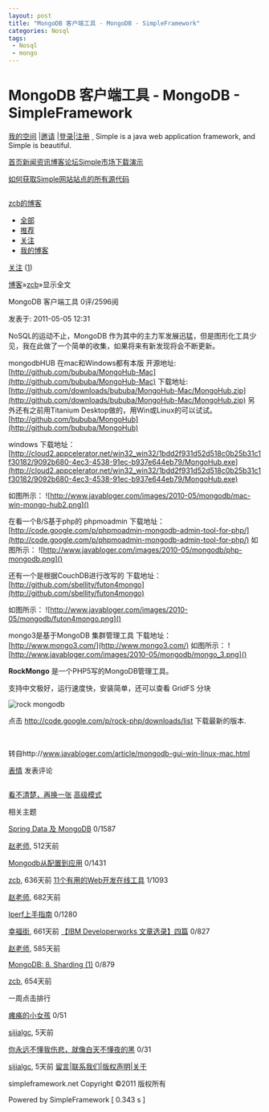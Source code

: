 ```yaml
---
layout: post
title: "MongoDB 客户端工具 - MongoDB - SimpleFramework"
categories: Nosql
tags: 
 - Nosql
 - mongo
--- 
```


# MongoDB 客户端工具 - MongoDB - SimpleFramework

[我的空间](http://simpleframework.net/space.html) ![]()|[邀请](http://simpleframework.net/invite.html) |[登录]()|[注册](http://simpleframework.net/regist.html) [ ](http://simpleframework.net/)  Simple is a java web application framework,
and Simple is beautiful.

[首页](http://simpleframework.net/index.html)[]()[新闻资讯](http://simpleframework.net/news.html)[]()[博客](http://simpleframework.net/blog.html)[]()[论坛](http://simpleframework.net/bbs.html)[]()[Simple市场](http://simpleframework.net/market.html)[]()[下载](http://simpleframework.net/downloads.html)[]()[演示](http://demo.simpleframework.net/developer/d.jsp)

![]()[如何获取Simple网站站点的所有源代码](http://simpleframework.net/news/v/6971.html)

[![]()](http://simpleframework.net/space/101.html)

[zcb的博客](http://simpleframework.net/blog/101.html)

* [全部](http://simpleframework.net/blog.html)
* [推荐](http://simpleframework.net/blog.html?t=recommended)
* [关注](http://simpleframework.net/$resource/default/login/jsp/location.jsp)
* [我的博客](http://simpleframework.net/$resource/default/login/jsp/location.jsp)

[关注]() ([1]())

[博客](http://simpleframework.net/blog.html)»[zcb](http://simpleframework.net/blog/101.html)»显示全文

MongoDB 客户端工具
0评/2596阅

发表于: 2011-05-05 12:31

NoSQL的运动不止，MongoDB 作为其中的主力军发展迅猛，但是图形化工具少见，我在此做了一个简单的收集，如果将来有新发现将会不断更新。

mongodbHUB 在mac和Windows都有本版
开源地址: [http://github.com/bububa/MongoHub-Mac](http://github.com/bububa/MongoHub-Mac)
下载地址: [http://github.com/downloads/bububa/MongoHub-Mac/MongoHub.zip](http://github.com/downloads/bububa/MongoHub-Mac/MongoHub.zip)
另外还有之前用Titanium Desktop做的，用Win或Linux的可以试试。
[http://github.com/bububa/MongoHub](http://github.com/bububa/MongoHub)

windows 下载地址：
[http://cloud2.appcelerator.net/win32_win32/1bdd2f931d52d518c0b25b31c1f30182/9092b680-4ec3-4538-91ec-b937e644eb79/MongoHub.exe](http://cloud2.appcelerator.net/win32_win32/1bdd2f931d52d518c0b25b31c1f30182/9092b680-4ec3-4538-91ec-b937e644eb79/MongoHub.exe)

如图所示：
![http://www.javabloger.com/images/2010-05/mongodb/mac-win-mongo-hub2.png]()

在看一个B/S基于php的 phpmoadmin
下载地址：
[http://code.google.com/p/phpmoadmin-mongodb-admin-tool-for-php/](http://code.google.com/p/phpmoadmin-mongodb-admin-tool-for-php/)
如图所示：
![http://www.javabloger.com/images/2010-05/mongodb/php-mongodb.png]()

还有一个是根据CouchDB进行改写的
下载地址：
[http://github.com/sbellity/futon4mongo](http://github.com/sbellity/futon4mongo)

如图所示：
![http://www.javabloger.com/images/2010-05/mongodb/futon4mongo.png]()

mongo3是基于MongoDB 集群管理工具
下载地址：
[http://www.mongo3.com/](http://www.mongo3.com/)
如图所示：
![http://www.javabloger.com/images/2010-05/mongodb/mongo_3.png]()
 

**RockMongo** 是一个PHP5写的MongoDB管理工具。

支持中文极好，运行速度快，安装简单，还可以查看 GridFS 分块

![rock mongodb]()

点击 http://code.google.com/p/rock-php/downloads/list 下载最新的版本.

 

转自http://www.javabloger.com/article/mongodb-gui-win-linux-mac.html
 

[表情]() 发表评论

![]()

[看不清楚，再换一张]() [高级模式]()

相关主题

[Spring Data 及 MongoDB](http://simpleframework.net/blog/v/50468.html) 0/1587

[赵老师](http://simpleframework.net/space/176.html), 512天前

[Mongodb从配置到应用](http://simpleframework.net/blog/v/25848.html) 0/1431

[zcb](http://simpleframework.net/space/101.html), 636天前
[11个有用的Web开发在线工具](http://simpleframework.net/blog/v/14280.html) 1/1093

[赵老师](http://simpleframework.net/space/176.html), 682天前

[Iperf上手指南](http://simpleframework.net/blog/v/19308.html) 0/1280

[幸福街](http://simpleframework.net/space/18987.html), 661天前
[【IBM Developerworks 文章选录】四篇](http://simpleframework.net/blog/v/34817.html) 0/827

[赵老师](http://simpleframework.net/space/176.html), 585天前

[MongoDB: 8. Sharding (1)](http://simpleframework.net/blog/v/21366.html) 0/879

[zcb](http://simpleframework.net/space/101.html), 654天前

一周点击排行

[瘫痪的小女孩](http://simpleframework.net/blog/v/161958.html) 0/51

[sijialgc](http://simpleframework.net/space/131065.html), 5天前

[你永远不懂我伤悲，就像白天不懂夜的黑](http://simpleframework.net/blog/v/161954.html) 0/31

[sijialgc](http://simpleframework.net/space/131065.html), 5天前
[留言](http://simpleframework.net/guestbook.html)|[联系我们](http://simpleframework.net/contact.html)|[版权声明](http://simpleframework.net/copyright.html)|[关于](http://simpleframework.net/about.html)

simpleframework.net Copyright ©2011 版权所有

Powered by SimpleFramework [ 0.343 s ]
